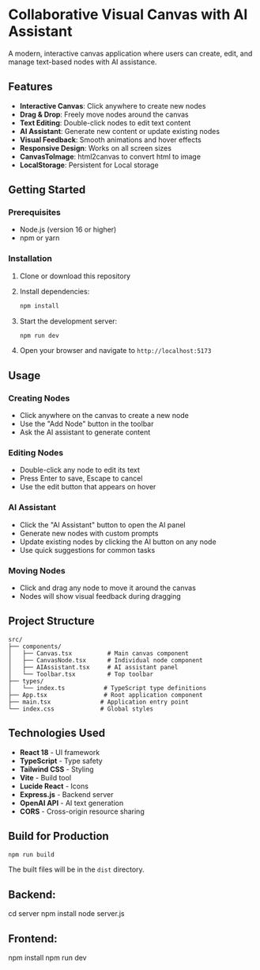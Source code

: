 # Collaborative Visual Canvas with AI Assistant

A modern, interactive canvas application where users can create, edit, and manage text-based nodes with AI assistance.

## Features

- **Interactive Canvas**: Click anywhere to create new nodes
- **Drag & Drop**: Freely move nodes around the canvas
- **Text Editing**: Double-click nodes to edit text content
- **AI Assistant**: Generate new content or update existing nodes
- **Visual Feedback**: Smooth animations and hover effects
- **Responsive Design**: Works on all screen sizes
- **CanvasToImage**: html2canvas to convert html to image
- **LocalStorage**: Persistent for Local storage

## Getting Started

### Prerequisites

- Node.js (version 16 or higher)
- npm or yarn

### Installation

1. Clone or download this repository
2. Install dependencies:

   ```bash
   npm install
   ```

3. Start the development server:

   ```bash
   npm run dev
   ```

4. Open your browser and navigate to `http://localhost:5173`

## Usage

### Creating Nodes

- Click anywhere on the canvas to create a new node
- Use the "Add Node" button in the toolbar
- Ask the AI assistant to generate content

### Editing Nodes

- Double-click any node to edit its text
- Press Enter to save, Escape to cancel
- Use the edit button that appears on hover

### AI Assistant

- Click the "AI Assistant" button to open the AI panel
- Generate new nodes with custom prompts
- Update existing nodes by clicking the AI button on any node
- Use quick suggestions for common tasks

### Moving Nodes

- Click and drag any node to move it around the canvas
- Nodes will show visual feedback during dragging

## Project Structure

```
src/
├── components/
│   ├── Canvas.tsx          # Main canvas component
│   ├── CanvasNode.tsx      # Individual node component
│   ├── AIAssistant.tsx     # AI assistant panel
│   └── Toolbar.tsx         # Top toolbar
├── types/
│   └── index.ts           # TypeScript type definitions
├── App.tsx                # Root application component
├── main.tsx              # Application entry point
└── index.css             # Global styles
```

## Technologies Used

- **React 18** - UI framework
- **TypeScript** - Type safety
- **Tailwind CSS** - Styling
- **Vite** - Build tool
- **Lucide React** - Icons
- **Express.js** - Backend server
- **OpenAI API** - AI text generation
- **CORS** - Cross-origin resource sharing

## Build for Production

```bash
npm run build
```

The built files will be in the `dist` directory.

## Backend:

cd server
npm install
node server.js

## Frontend:

npm install
npm run dev
